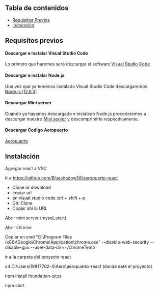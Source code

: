 ## Tabla de contenidos


<!--ts-->
   * [Requisitos Previos](#Requisitos-previos)
   * [Instalación](#Instalación)
<!--te-->



## Requisitos previos

#### Descargar e instalar Visual Studio Code
Lo primero que haremos será descargar el software [Visual Studio Code](https://code.visualstudio.com/Download)

#### Descargar e instalar Node.js
Una vez que ya tenemos instalado Visual Studio Code descargaremos [Node.js (12.6.0)](https://nodejs.org/es/)

#### Descargar Mini server
Cuando ya hayamos descargado e instalado Node.js procederemos a descargar nuestro [Mini server](https://github.com/JoanneCentos/Mini-Server) y descomprimirlo respectivamente.

#### Descargar Codigo Aeropuerto
[Aeropuerto](https://github.com/Blueshadow58/aeropuerto-java)



## Instalación




Agregar react a VSC

Ir a https://github.com/Blueshadow58/aeropuerto-react
- Clone or download
- copiar url
- en visual studio code ctrl + shift + p
- Git: Clone
- Copiar ahí la URL

Abrir mini server (mysql_start)






Abrir chrome 

Copiar en cmd
"C:\Program Files (x86)\Google\Chrome\Application\chrome.exe" --disable-web-security --disable-gpu --user-data-dir=~/chromeTemp

ir a la carpeta del proyecto react

cd C:\Users\19817702-4\Aero\aeropuerto-react (donde esté el proyecto)

npm install foundation-sites

npm start






